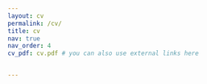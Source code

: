 ```yaml
---
layout: cv
permalink: /cv/
title: cv
nav: true
nav_order: 4
cv_pdf: cv.pdf # you can also use external links here


---
```

